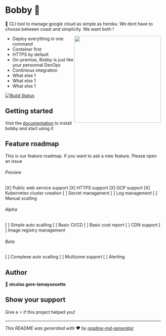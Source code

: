 # Bobby 🚀

🚀 CLI tool to manage google cloud as simple as heroku. We dont have to choose between coast and simplicity. We want both !

<img align="right" src="changeit" height="280">

- Deploy everything in one command
- Container first
- HTTPS by default
- On-premise, Bobby is just like your personnal DevOps
- Continious integration
- What else 1
- What else 1
- What else 1


[![Build Status](https://travis-ci.org/release-it/release-it.svg?branch=master)](https://travis-ci.org/release-it/release-it)


## Getting started
Visit the [documentation](https://mybobby.gitbook.io/cli/ "documentation") to install bobby and start using it


## Feature roadmap

This is our feature roadmap. If you want to ask a new feature. Please open an issue

###### Preview
[X] Public web service support
[X] HTTPS support
[X] GCP support
[X] Kubernetes cluster creation
[ ] Secret managament
[ ] Log management
[ ] Manual scalling


###### Alpha
[ ] Simple auto scalling
[ ] Basic CI/CD
[ ] Basic cost report
[ ] CDN support
[ ] Image registry management

###### Beta
[ ] Complexe auto scalling
[ ] Multizone support
[ ] Alerting


## Author

👤 **nicolas gere-lamaysouette**


## Show your support

Give a ⭐️ if this project helped you!

***
_This README was generated with ❤️ by [readme-md-generator](https://github.com/kefranabg/readme-md-generator)_